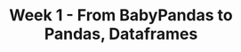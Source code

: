 ---
title: 'Week 1 - From BabyPandas to Pandas, Dataframes'
weekNumber: 1
days:
  - date: '2024-08-06'
    events:
      - name: LEC 1
        type: lecture
        title: Introduction, Data Science Lifecycle
        # filled: resources/lectures/lec01/lec01.html
        reading: '[Ch. 1](https://learningds.org/ch/01/lifecycle_intro.html)'
      - name: LEC 2
        type: lecture
        title: DataFrame Fundamentals
        # blank: resources/lectures/lec02/lec02-live.html
        # filled: resources/lectures/lec02/lec02.html
        reading: '[Ch. 6, 6.1](https://learningds.org/ch/06/pandas_intro.html)'

  - date: '2024-08-07'
    events:
      - name: DISC 1
        type: disc
        title: Environment Setup, Exam Prep 1
        # blank: discussions/disc01/disc01_worksheet.pdf
        # filled: discussions/disc01/disc01_worksheet_filled.pdf
        reading: ''

  - date: '2024-08-08'
    events:
      - name: LEC 3
        type: lecture
        title: Aggregating
        # blank: resources/lectures/lec03/lec03-live.html
        # filled: resources/lectures/lec03/lec03.html
        reading: '[Ch. 6.2](https://learningds.org/ch/06/pandas_aggregating.html)'
      - name: LEC 4
        type: lecture
        title: Simpson's Paradox, Joining, Transforming
        # blank: resources/lectures/lec04/lec04-live.html
        # filled: resources/lectures/lec04/lec04.html
        reading: '[Ch. 6.3-6.5](https://learningds.org/ch/06/pandas_joining.html)'

  - date: '2024-08-09'
    events:
      - name: DISC 2
        type: disc
        title: Exam Prep 2
        reading: ''
        # blank: discussions/disc02/disc02_worksheet.pdf
        # filled: discussions/disc02/disc02_filled.pdf
        reading: '[Slides](discussions/disc02/disc02_slides.pdf), [Video](https://youtu.be/PIedHIU_FIY)'
      # - name: PROJ 1
      #   type: proj
      #   title: Project 1 checkpoint
      #   url: https://github.com/dsc-courses/dsc80-2024-sp/tree/main/projects/01-gradebook
      #   reading: ''
---